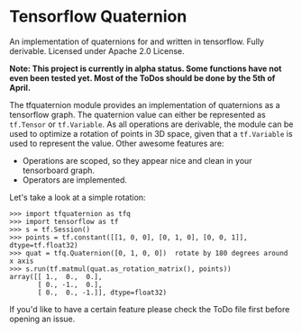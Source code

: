 # Tensorflow Quaternion
An implementation of quaternions for and written in tensorflow. Fully derivable. Licensed under Apache 2.0 License.


**Note: This project is currently in alpha status. Some functions have not even been tested yet. Most of the ToDos should be done by the 5th of April.** 


The tfquaternion module provides an implementation of quaternions as a tensorflow graph.
The quaternion value can either be represented as `tf.Tensor` or `tf.Variable`.
As all operations are derivable, the module can be used to optimize a rotation of
points in 3D space, given that a `tf.Variable` is used to represent the value.
Other awesome features are:
- Operations are scoped, so they appear nice and clean in your tensorboard graph.
- Operators are implemented.


Let's take a look at a simple rotation:
```
>>> import tfquaternion as tfq
>>> import tensorflow as tf
>>> s = tf.Session()
>>> points = tf.constant([[1, 0, 0], [0, 1, 0], [0, 0, 1]], dtype=tf.float32)
>>> quat = tfq.Quaternion([0, 1, 0, 0])  rotate by 180 degrees around x axis
>>> s.run(tf.matmul(quat.as_rotation_matrix(), points))
array([[ 1.,  0.,  0.],
       [ 0., -1.,  0.],
       [ 0.,  0., -1.]], dtype=float32)

```

If you'd like to have a certain feature please check the ToDo file first before opening an issue.
